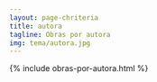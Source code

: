 ```yaml
---
layout: page-chriteria
title: autora
tagline: Obras por autora
img: tema/autora.jpg
---
```


{% include obras-por-autora.html %}